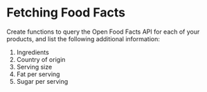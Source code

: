 # Fetching Food Facts

Create functions to query the Open Food Facts API for each of your products, and list the following additional information: 

1. Ingredients
1. Country of origin
1. Serving size
1. Fat per serving
1. Sugar per serving
